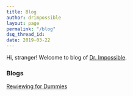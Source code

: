 ```yaml
---
title: Blog
author: drimpossible
layout: page
permalink: "/blog"
dsq_thread_id:
date: 2019-03-22
---
```


Hi, stranger! Welcome to blog of [Dr. Impossible]({{site.baseurl}}/about). 

### Blogs

[Rewiewing for Dummies](/blog/reviewing_for_dummies/)

